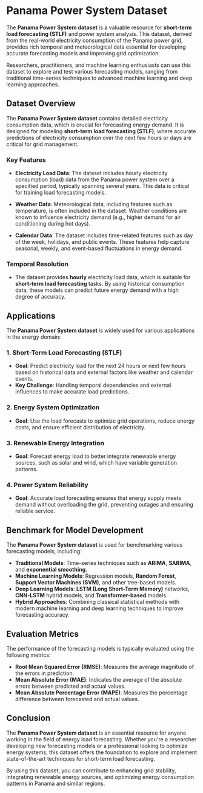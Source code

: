 # Panama Power System Dataset

The **Panama Power System dataset** is a valuable resource for **short-term load forecasting (STLF)** and power system analysis. This dataset, derived from the real-world electricity consumption of the Panama power grid, provides rich temporal and meteorological data essential for developing accurate forecasting models and improving grid optimization.

Researchers, practitioners, and machine learning enthusiasts can use this dataset to explore and test various forecasting models, ranging from traditional time-series techniques to advanced machine learning and deep learning approaches.

## Dataset Overview

The **Panama Power System dataset** contains detailed electricity consumption data, which is crucial for forecasting energy demand. It is designed for modeling **short-term load forecasting (STLF)**, where accurate predictions of electricity consumption over the next few hours or days are critical for grid management.

### Key Features

- **Electricity Load Data**: The dataset includes hourly electricity consumption (load) data from the Panama power system over a specified period, typically spanning several years. This data is critical for training load forecasting models.
  
- **Weather Data**: Meteorological data, including features such as temperature, is often included in the dataset. Weather conditions are known to influence electricity demand (e.g., higher demand for air conditioning during hot days).
  
- **Calendar Data**: The dataset includes time-related features such as day of the week, holidays, and public events. These features help capture seasonal, weekly, and event-based fluctuations in energy demand.

### Temporal Resolution

- The dataset provides **hourly** electricity load data, which is suitable for **short-term load forecasting** tasks. By using historical consumption data, these models can predict future energy demand with a high degree of accuracy.

## Applications

The **Panama Power System dataset** is widely used for various applications in the energy domain:

### 1. **Short-Term Load Forecasting (STLF)**
   - **Goal**: Predict electricity load for the next 24 hours or next few hours based on historical data and external factors like weather and calendar events.
   - **Key Challenge**: Handling temporal dependencies and external influences to make accurate load predictions.
  
### 2. **Energy System Optimization**
   - **Goal**: Use the load forecasts to optimize grid operations, reduce energy costs, and ensure efficient distribution of electricity.

### 3. **Renewable Energy Integration**
   - **Goal**: Forecast energy load to better integrate renewable energy sources, such as solar and wind, which have variable generation patterns.
  
### 4. **Power System Reliability**
   - **Goal**: Accurate load forecasting ensures that energy supply meets demand without overloading the grid, preventing outages and ensuring reliable service.

## Benchmark for Model Development

The **Panama Power System dataset** is used for benchmarking various forecasting models, including:

- **Traditional Models**: Time-series techniques such as **ARIMA**, **SARIMA**, and **exponential smoothing**.
- **Machine Learning Models**: Regression models, **Random Forest**, **Support Vector Machines (SVM)**, and other tree-based models.
- **Deep Learning Models**: **LSTM (Long Short-Term Memory)** networks, **CNN-LSTM** hybrid models, and **Transformer-based** models.
- **Hybrid Approaches**: Combining classical statistical methods with modern machine learning and deep learning techniques to improve forecasting accuracy.

## Evaluation Metrics

The performance of the forecasting models is typically evaluated using the following metrics:
   - **Root Mean Squared Error (RMSE)**: Measures the average magnitude of the errors in prediction.
   - **Mean Absolute Error (MAE)**: Indicates the average of the absolute errors between predicted and actual values.
   - **Mean Absolute Percentage Error (MAPE)**: Measures the percentage difference between forecasted and actual values.

## Conclusion

The **Panama Power System dataset** is an essential resource for anyone working in the field of energy load forecasting. Whether you're a researcher developing new forecasting models or a professional looking to optimize energy systems, this dataset offers the foundation to explore and implement state-of-the-art techniques for short-term load forecasting.

By using this dataset, you can contribute to enhancing grid stability, integrating renewable energy sources, and optimizing energy consumption patterns in Panama and similar regions.
